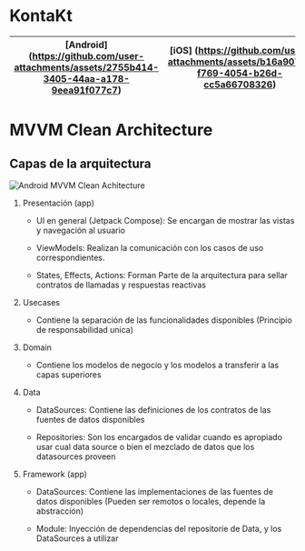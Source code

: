 # KontaKt

| [Android] (https://github.com/user-attachments/assets/2755b414-3405-44aa-a178-9eea91f077c7) | [iOS] (https://github.com/user-attachments/assets/b16a9072-f769-4054-b26d-cc5a66708326) |
|----------|----------|

<H1>MVVM Clean Architecture</H1>

<H2>Capas de la arquitectura</H2>

![Android MVVM Clean Achitecture](https://cursokotlin.com/wp-content/uploads/2021/05/Android-Clean-Architecture.png)

<ol>
  <li>
    <p>Presentación (app)</p>
    <ul>
      <li><p>UI en general (Jetpack Compose): Se encargan de mostrar las vistas y navegación al usuario</p></li>
      <li><p>ViewModels: Realizan la comunicación con los casos de uso correspondientes.</p></li>
      <li><p>States, Effects, Actions: Forman Parte de la arquitectura para sellar contratos de llamadas y respuestas reactivas</p></li>
    </ul>
  </li>
  <li>
    <p>Usecases</p>
    <ul>
      <li><p>Contiene la separación de las funcionalidades disponibles (Principio de responsabilidad unica)</p></li>
    </ul>
  </li>
  <li>
    <p>Domain</p>
    <ul>
      <li><p>Contiene los modelos de negocio y los modelos a transferir a las capas superiores</p></li>
    </ul>
  </li>
  <li>
    <p>Data</p>
    <ul>
      <li><p>DataSources: Contiene las definiciones de los contratos de las fuentes de datos disponibles</p></li>
      <li>
        <p>
          Repositories: Son los encargados de validar cuando es apropiado usar cual data source o bien el mezclado de datos que los datasources proveen
        </p>        
      </li>
    </ul>
  </li>
  <li>
    <p>Framework (app)</p>
    <ul>
      <li><p>DataSources: Contiene las implementaciones de las fuentes de datos disponibles (Pueden ser remotos o locales, depende la abstracción)</p></li>
      <li><p>Module: Inyección de dependencias del repositorie de Data, y los DataSources a utilizar</p></li>
    </ul>
  </li>
<ol>
<p>
  
